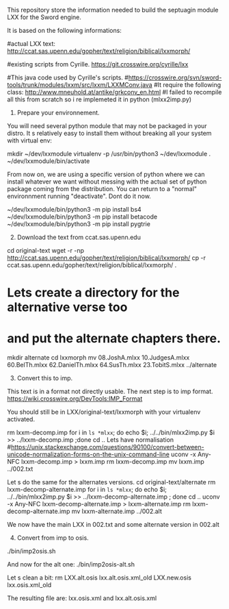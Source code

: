 This repository store the information needed to build the septuagin module LXX for the Sword engine.

It is based on the following informations:

#actual LXX text:
http://ccat.sas.upenn.edu/gopher/text/religion/biblical/lxxmorph/

#existing scripts from Cyrille.
https://git.crosswire.org/cyrille/lxx

#This java code used by Cyrille's scripts.
#https://crosswire.org/svn/sword-tools/trunk/modules/lxxm/src/lxxm/LXXMConv.java
#It require the following class: http://www.mneuhold.at/antike/grkconv_en.html
#I failed to recompile all this from scratch so i re implemeted it in python (mlxx2imp.py)

1) Prepare your environnement.

You will need several python module that may not be packaged in your distro.
It s relatively easy to install them without breaking all your system with virtual env:

mkdir ~/dev/lxxmodule
virtualenv -p /usr/bin/python3 ~/dev/lxxmodule
. ~/dev/lxxmodule/bin/activate

From now on, we are using a specific version of python where we can install whatever we want without messing with the actual set of python package coming from the distribution.
You can return to a "normal" environnment running "deactivate". Dont do it now.

~/dev/lxxmodule/bin/python3 -m pip install bs4
~/dev/lxxmodule/bin/python3 -m pip install betacode
~/dev/lxxmodule/bin/python3 -m pip install pygtrie


2) Download the text from ccat.sas.upenn.edu

cd original-text 
wget -r -np http://ccat.sas.upenn.edu/gopher/text/religion/biblical/lxxmorph/
cp -r ccat.sas.upenn.edu/gopher/text/religion/biblical/lxxmorph/ .
# Lets create a directory for the alternative verse too
# and put the alternate chapters there.
mkdir alternate
cd lxxmorph
mv 08.JoshA.mlxx 10.JudgesA.mlxx 60.BelTh.mlxx 62.DanielTh.mlxx 64.SusTh.mlxx 23.TobitS.mlxx ../alternate

3) Convert this to imp.

This text is in a format not directly usable. The next step is to imp format.
https://wiki.crosswire.org/DevTools:IMP_Format

You should still be in LXX/original-text/lxxmorph with your virtualenv activated.

rm lxxm-decomp.imp
for i in `ls *mlxx`; do echo $i; ../../bin/mlxx2imp.py $i >> ../lxxm-decomp.imp ;done
cd ..
Lets have normalisation
#https://unix.stackexchange.com/questions/90100/convert-between-unicode-normalization-forms-on-the-unix-command-line
uconv -x Any-NFC lxxm-decomp.imp > lxxm.imp
rm lxxm-decomp.imp
mv lxxm.imp ../002.txt

Let s do the same for the alternates versions.
cd original-text/alternate
rm lxxm-decomp-alternate.imp
for i in `ls *mlxx`; do echo $i; ../../bin/mlxx2imp.py $i >> ../lxxm-decomp-alternate.imp ; done
cd ..
uconv -x Any-NFC lxxm-decomp-alternate.imp > lxxm-alternate.imp
rm lxxm-decomp-alternate.imp
mv lxxm-alternate.imp ../002.alt

We now have the main LXX in 002.txt and some alternate version in 002.alt 

4) Convert from imp to osis.

./bin/imp2osis.sh


And now for the alt one:
./bin/imp2osis-alt.sh

Let s clean a bit: 
rm LXX.alt.osis lxx.alt.osis.xml_old LXX.new.osis lxx.osis.xml_old


The resulting file are: 
lxx.osis.xml and lxx.alt.osis.xml




